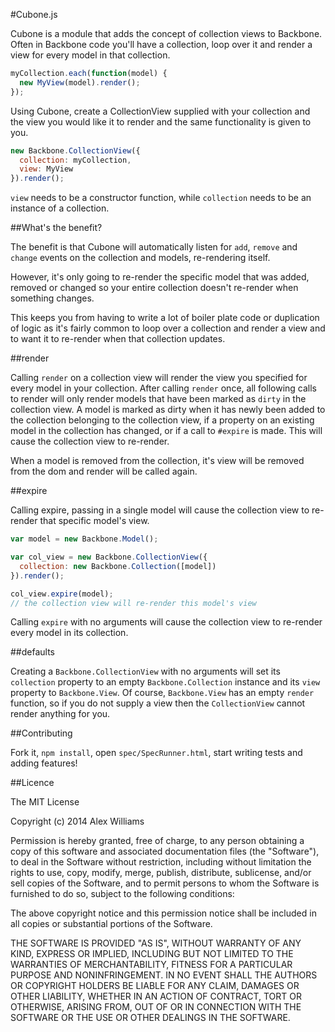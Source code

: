 #Cubone.js

Cubone is a module that adds the concept of collection views to Backbone.
Often in Backbone code you'll have a collection, loop over it and render
a view for every model in that collection.

```js
myCollection.each(function(model) {
  new MyView(model).render();
});
```

Using Cubone, create a CollectionView supplied with your collection and the view
you would like it to render and the same functionality is given to you.

```js
new Backbone.CollectionView({
  collection: myCollection,
  view: MyView
}).render();
```

`view` needs to be a constructor function, while `collection` needs to be an instance of a collection.


##What's the benefit?

The benefit is that Cubone will automatically listen for `add`, `remove` and `change` events on the collection and models,
re-rendering itself.

However, it's only going to re-render the specific model that was added, removed or changed so your entire collection
doesn't re-render when something changes.

This keeps you from having to write a lot of boiler plate code or duplication of logic as it's fairly common
to loop over a collection and render a view and to want it to re-render when that collection updates.

##render

Calling `render` on a collection view will render the view you specified for every model in your collection.
After calling `render` once, all following calls to render will only render models that have been marked as
`dirty` in the collection view. A model is marked as dirty when it has newly been added to the collection belonging
to the collection view, if a property on an existing model in the collection has changed, or if a call to `#expire`
is made. This will cause the collection view to re-render.

When a model is removed from the collection, it's view will be removed from the dom and render will be called again.

##expire

Calling expire, passing in a single model will cause the collection view to re-render that specific model's view.

```js
var model = new Backbone.Model();

var col_view = new Backbone.CollectionView({
  collection: new Backbone.Collection([model])
}).render();

col_view.expire(model);
// the collection view will re-render this model's view
```

Calling `expire` with no arguments will cause the collection view to re-render
every model in its collection.

##defaults

Creating a `Backbone.CollectionView` with no arguments will set its `collection` property to
an empty `Backbone.Collection` instance and its `view` property to `Backbone.View`. Of course,
`Backbone.View` has an empty `render` function, so if you do not supply a view then the `CollectionView`
cannot render anything for you.

##Contributing

Fork it, `npm install`, open `spec/SpecRunner.html`, start writing tests and adding features!

##Licence

The MIT License

Copyright (c) 2014 Alex Williams

Permission is hereby granted, free of charge, to any person obtaining a copy
of this software and associated documentation files (the "Software"), to deal
in the Software without restriction, including without limitation the rights
to use, copy, modify, merge, publish, distribute, sublicense, and/or sell
copies of the Software, and to permit persons to whom the Software is
furnished to do so, subject to the following conditions:

The above copyright notice and this permission notice shall be included in
all copies or substantial portions of the Software.

THE SOFTWARE IS PROVIDED "AS IS", WITHOUT WARRANTY OF ANY KIND, EXPRESS OR
IMPLIED, INCLUDING BUT NOT LIMITED TO THE WARRANTIES OF MERCHANTABILITY,
FITNESS FOR A PARTICULAR PURPOSE AND NONINFRINGEMENT. IN NO EVENT SHALL THE
AUTHORS OR COPYRIGHT HOLDERS BE LIABLE FOR ANY CLAIM, DAMAGES OR OTHER
LIABILITY, WHETHER IN AN ACTION OF CONTRACT, TORT OR OTHERWISE, ARISING FROM,
OUT OF OR IN CONNECTION WITH THE SOFTWARE OR THE USE OR OTHER DEALINGS IN
THE SOFTWARE.
